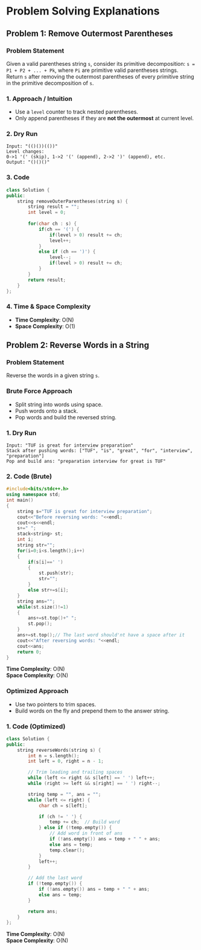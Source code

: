 # Problem Solving Explanations

## Problem 1: Remove Outermost Parentheses

### Problem Statement
Given a valid parentheses string `s`, consider its primitive decomposition: `s = P1 + P2 + ... + Pk`, where `Pi` are primitive valid parentheses strings.  
Return `s` after removing the outermost parentheses of every primitive string in the primitive decomposition of `s`.

### 1. Approach / Intuition
- Use a `level` counter to track nested parentheses.  
- Only append parentheses if they are **not the outermost** at current level.

### 2. Dry Run
```
Input: "(()())(())"
Level changes:
0->1 '(' (skip), 1->2 '(' (append), 2->2 ')' (append), etc.
Output: "()()()"
```

### 3. Code
```cpp
class Solution {
public:
    string removeOuterParentheses(string s) {
        string result = "";
        int level = 0;
        
        for(char ch : s) {
            if(ch == '(') {
                if(level > 0) result += ch;
                level++;
            }
            else if (ch == ')') {
                level--;
                if(level > 0) result += ch;
            }
        }
        return result;
    }
};
```

### 4. Time & Space Complexity
- **Time Complexity**: O(N)  
- **Space Complexity**: O(1)

## Problem 2: Reverse Words in a String

### Problem Statement
Reverse the words in a given string `s`.

### Brute Force Approach
- Split string into words using space.  
- Push words onto a stack.  
- Pop words and build the reversed string.

### 1. Dry Run
```
Input: "TUF is great for interview preparation"
Stack after pushing words: ["TUF", "is", "great", "for", "interview", "preparation"]
Pop and build ans: "preparation interview for great is TUF"
```

### 2. Code (Brute)
```cpp
#include<bits/stdc++.h>
using namespace std;
int main()
{
    string s="TUF is great for interview preparation";
    cout<<"Before reversing words: "<<endl;
    cout<<s<<endl;
    s+=" ";
    stack<string> st;
    int i;
    string str="";
    for(i=0;i<s.length();i++)
    {
        if(s[i]==' ')
        {
            st.push(str);
            str="";
        }
        else str+=s[i];
    }
    string ans="";
    while(st.size()!=1)
    {
        ans+=st.top()+" ";
        st.pop();
    }
    ans+=st.top();// The last word should'nt have a space after it
    cout<<"After reversing words: "<<endl;
    cout<<ans;
    return 0;
}
```

**Time Complexity**: O(N)  
**Space Complexity**: O(N)

### Optimized Approach
- Use two pointers to trim spaces.  
- Build words on the fly and prepend them to the answer string.

### 1. Code (Optimized)
```cpp
class Solution {
public:
    string reverseWords(string s) {
        int n = s.length();
        int left = 0, right = n - 1;

        // Trim leading and trailing spaces
        while (left <= right && s[left] == ' ') left++;
        while (right >= left && s[right] == ' ') right--;

        string temp = "", ans = "";
        while (left <= right) {
            char ch = s[left];

            if (ch != ' ') {
                temp += ch;  // Build word
            } else if (!temp.empty()) {
                // Add word in front of ans
                if (!ans.empty()) ans = temp + " " + ans;
                else ans = temp;
                temp.clear();
            }
            left++;
        }

        // Add the last word
        if (!temp.empty()) {
            if (!ans.empty()) ans = temp + " " + ans;
            else ans = temp;
        }

        return ans;
    }
};
```

**Time Complexity**: O(N)  
**Space Complexity**: O(N)
